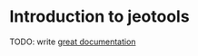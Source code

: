 # Introduction to jeotools

TODO: write [great documentation](http://jacobian.org/writing/what-to-write/)
